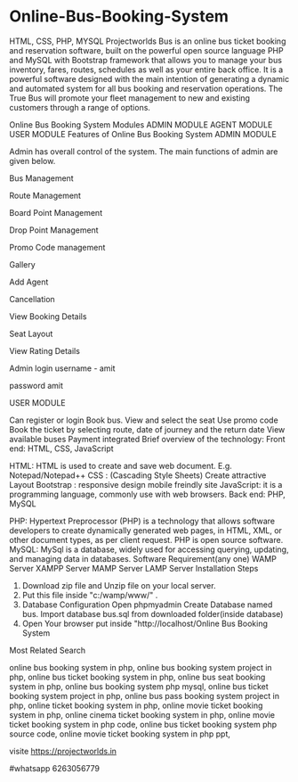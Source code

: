 # Online-Bus-Booking-System
HTML, CSS, PHP, MYSQL
Projectworlds Bus is an online bus ticket booking and reservation software, built on the powerful open source language PHP and MySQL with Bootstrap framework that allows you to manage your bus inventory, fares, routes, schedules as well as your entire back office. It is a powerful software designed with the main intention of generating a dynamic and automated system for all bus booking and reservation operations. The True Bus will promote your fleet management to new and existing customers through a range of options.

Online Bus Booking System Modules
ADMIN MODULE
AGENT MODULE
USER MODULE
Features of Online Bus Booking System
ADMIN MODULE 

Admin has overall control of the system. The main functions of admin are given below.

Bus Management

Route Management

Board Point Management

Drop Point Management

Promo Code management

Gallery

Add Agent

Cancellation

View Booking Details

Seat Layout

View Rating Details

Admin login
username - amit

password amit

USER MODULE

Can register or login
Book bus.
View and select the seat
Use  promo code
Book the ticket by selecting route, date of journey and the return date
View available buses
Payment integrated
Brief overview of the technology:
Front end: HTML, CSS, JavaScript

HTML: HTML is used to create and save web document. E.g. Notepad/Notepad++
CSS : (Cascading Style Sheets) Create attractive Layout
Bootstrap : responsive design mobile freindly site
JavaScript: it is a programming language, commonly use with web browsers.
Back end: PHP, MySQL

PHP: Hypertext Preprocessor (PHP) is a technology that allows software developers to create dynamically generated web pages, in HTML, XML, or other document types, as per client request. PHP is open source software.
MySQL: MySql is a database, widely used for accessing querying, updating, and managing data in databases.
Software Requirement(any one)
WAMP Server
XAMPP Server
MAMP Server
LAMP Server
Installation Steps
1. Download zip file and Unzip file on your local server.
2. Put this file inside "c:/wamp/www/" .
3. Database Configuration
Open phpmyadmin
Create Database named bus.
Import database bus.sql from downloaded folder(inside database)
4. Open Your browser put inside "http://localhost/Online Bus Booking System

Most Related Search

online bus booking system in php,
online bus booking system project in php,
online bus ticket booking system in php,
online bus seat booking system in php,
online bus booking system php mysql,
online bus ticket booking system project in php,
online bus pass booking system project in php,
online ticket booking system in php,
online movie ticket booking system in php,
online cinema ticket booking system in php,
online movie ticket booking system in php code,
online bus ticket booking system php source code,
online movie ticket booking system in php ppt,

visite https://projectworlds.in

#whatsapp 6263056779 